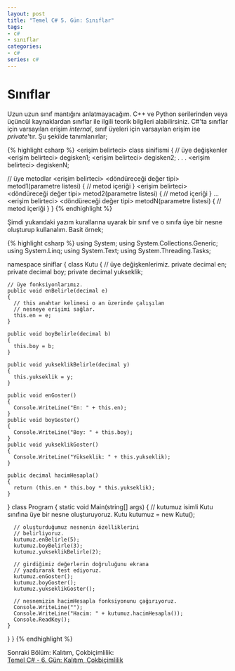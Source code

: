 ```yaml
---
layout: post
title: "Temel C# 5. Gün: Sınıflar"
tags:
- c#
- sınıflar
categories:
- c#
series: c#
---
```


# **Sınıflar**  
Uzun uzun sınıf mantığını anlatmayacağım. C++ ve Python serilerinden veya üçüncül kaynaklardan sınıflar ile ilgili teorik bilgileri alabilirsiniz. C#'ta sınıflar için varsayılan erişim *internal*, sınıf üyeleri için varsayılan erişim ise *private*'tır. Şu şekilde tanımlanırlar;  

{% highlight csharp %}
<erişim belirteci> class  sinifismi
{
   // üye değişkenler
   <erişim belirteci> <veri tipi> degisken1;
   <erişim belirteci> <veri tipi> degisken2;
   .
   .
   .
   <erişim belirteci> <veri tipi> degiskenN;

   // üye metodlar
   <erişim belirteci> <döndüreceği değer tipi> metod1(parametre listesi)
   {
      // metod içeriği
   }
   <erişim belirteci> <döndüreceği değer tipi> metod2(parametre listesi)
   {
      // metod içeriği
   }
   ...
   <erişim belirteci> <döndüreceği değer tipi> metodN(parametre listesi)
   {
      // metod içeriği
   }
}
{% endhighlight %}  


Şimdi yukarıdaki yazım kurallarına uyarak bir sınıf ve o sınıfa üye bir nesne oluşturup kullanalım. Basit örnek;  

{% highlight csharp %}
using System;
using System.Collections.Generic;
using System.Linq;
using System.Text;
using System.Threading.Tasks;

namespace siniflar
{
  class Kutu
  {
    // üye değişkenlerimiz.
    private decimal en;
    private decimal boy;
    private decimal yukseklik;

    // üye fonksiyonlarımız.
    public void enBelirle(decimal e)
    {
      // this anahtar kelimesi o an üzerinde çalışılan
      // nesneye erişimi sağlar.
      this.en = e;
    }

    public void boyBelirle(decimal b)
    {
      this.boy = b;
    }

    public void yukseklikBelirle(decimal y)
    {
      this.yukseklik = y;
    }

    public void enGoster()
    {
      Console.WriteLine("En: " + this.en);
    }
    public void boyGoster()
    {
      Console.WriteLine("Boy: " + this.boy);
    }
    public void yukseklikGoster()
    {
      Console.WriteLine("Yükseklik: " + this.yukseklik);
    }

    public decimal hacimHesapla()
    {
      return (this.en * this.boy * this.yukseklik);
    }
  }
  class Program
  {
    static void Main(string[] args)
    {
      // kutumuz isimli Kutu sınıfına üye bir nesne oluşturuyoruz.
      Kutu kutumuz = new Kutu();

      // oluşturduğumuz nesnenin özelliklerini
      // belirliyoruz.
      kutumuz.enBelirle(5);
      kutumuz.boyBelirle(3);
      kutumuz.yukseklikBelirle(2);

      // girdiğimiz değerlerin doğruluğunu ekrana
      // yazdırarak test ediyoruz.
      kutumuz.enGoster();
      kutumuz.boyGoster();
      kutumuz.yukseklikGoster();

      // nesnemizin hacimHesapla fonksiyonunu çağırıyoruz.
      Console.WriteLine("");
      Console.WriteLine("Hacim: " + kutumuz.hacimHesapla());
      Console.ReadKey();
    }
  }
}
{% endhighlight %}  

Sonraki Bölüm: Kalıtım, Çokbiçimlilik:  
[Temel C# - 6. Gün: Kalıtım, Çokbiçimlilik][1]  


[1]: /temel-csharp-altinci-gun-kalitim-cokbicimlilik/
